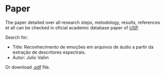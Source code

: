 # Paper

The paper detailed over all research steps, metodology, results, references et all can be checked in oficial academic database paper of [USP](https://www.teses.usp.br/).

Search for:
- Title: Reconhecimento de emoções em arquivos de áudio a partir da extração de descritores espectrais.
- Autor: Julio Valim

Or download [,pdf](https://drive.google.com/file/d/1_UOxA47OwSt4oFtyYS8oaCGR28GgjJLj/view) file.
